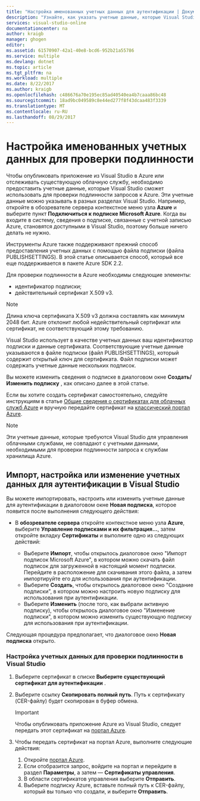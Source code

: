 ```yaml
---
title: "Настройка именованных учетных данных для аутентификации | Документация Майкрософт"
description: "Узнайте, как указать учетные данные, которые Visual Studio сможет использовать для проверки подлинности запросов к Azure, чтобы опубликовать приложение из Visual Studio в Azure или отслеживать существующую облачную службу. "
services: visual-studio-online
documentationcenter: na
author: kraigb
manager: ghogen
editor: 
ms.assetid: 61570907-42a1-40e8-bcd6-952b21a55786
ms.service: multiple
ms.devlang: dotnet
ms.topic: article
ms.tgt_pltfrm: na
ms.workload: multiple
ms.date: 8/22/2017
ms.author: kraigb
ms.openlocfilehash: c486676a70e195ec85ad40540ea4b7caaa86bc48
ms.sourcegitcommit: 18ad9bc049589c8e44ed277f8f43dcaa483f3339
ms.translationtype: MT
ms.contentlocale: ru-RU
ms.lasthandoff: 08/29/2017
---
```

# <a name="setting-up-named-authentication-credentials"></a>Настройка именованных учетных данных для проверки подлинности
Чтобы опубликовать приложение из Visual Studio в Azure или отслеживать существующую облачную службу, необходимо предоставить учетные данные, которые Visual Studio сможет использовать для проверки подлинности запросов к Azure. Эти учетные данные можно указывать в разных разделах Visual Studio. Например, откройте в обозревателе сервера контекстное меню узла **Azure** и выберите пункт **Подключиться к подписке Microsoft Azure**. Когда вы входите в систему, сведения о подписке, связанные с учетной записью Azure, становятся доступными в Visual Studio, поэтому больше ничего делать не нужно.

Инструменты Azure также поддерживают прежний способ предоставления учетных данных с помощью файла подписки (файла PUBLISHSETTINGS). В этой статье описывается способ, который все еще поддерживается в пакете Azure SDK 2.2.

Для проверки подлинности в Azure необходимы следующие элементы:

* идентификатор подписки;
* действительный сертификат X.509 v3.

> [!NOTE]
> Длина ключа сертификата X.509 v3 должна составлять как минимум 2048 бит. Azure отклонит любой недействительный сертификат или сертификат, не соответствующий этому требованию.
>
>

Visual Studio использует в качестве учетных данных ваш идентификатор подписки и данные сертификата. Соответствующие учетные данные указываются в файле подписки (файл PUBLISHSETTINGS), который содержит открытый ключ для сертификата. Файл подписки может содержать учетные данные нескольких подписок.

Вы можете изменить сведения о подписке в диалоговом окне **Создать/Изменить подписку** , как описано далее в этой статье.

Если вы хотите создать сертификат самостоятельно, следуйте инструкциям в статье [Общие сведения о сертификатах для облачных служб Azure](https://msdn.microsoft.com/library/windowsazure/gg551722.aspx) и вручную передайте сертификат на [классический портал Azure](http://go.microsoft.com/fwlink/?LinkID=213885).

> [!NOTE]
> Эти учетные данные, которые требуются Visual Studio для управления облачными службами, не совпадают с учетными данными, необходимыми для проверки подлинности запроса к службам хранилища Azure.
>
>

## <a name="import-set-up-or-edit-authentication-credentials-in-visual-studio"></a>Импорт, настройка или изменение учетных данных для аутентификации в Visual Studio
Вы можете импортировать, настроить или изменить учетные данные для аутентификации в диалоговом окне **Новая подписка**, которое появится после выполнения следующего действия:

* В **обозревателе сервера** откройте контекстное меню узла **Azure**, выберите **Управление подписками и их фильтрация...**, затем откройте вкладку **Сертификаты** и выполните одно из следующих действий:

    * Выберите **Импорт**, чтобы открылось диалоговое окно "Импорт подписок Microsoft Azure", в котором можно скачать файл подписок для загруженной в настоящий момент подписки. Перейдите в расположение для скачивания этого файла, а затем импортируйте его для использования при аутентификации.
    * Выберите **Создать**, чтобы открылось диалоговое окно "Создание подписки", в котором можно настроить новую подписку для использования при аутентификации.
    * Выберите **Изменить** (после того, как выбрали активную подписку), чтобы открылось диалоговое окно "Изменение подписки", в котором можно изменить существующую подписку для использования при аутентификации. 

Следующая процедура предполагает, что диалоговое окно **Новая подписка** открыто.

### <a name="to-set-up-authentication-credentials-in-visual-studio"></a>Настройка учетных данных для проверки подлинности в Visual Studio
1. Выберите сертификат в списке **Выберите существующий сертификат для аутентификации** .
2. Выберите ссылку **Скопировать полный путь**. Путь к сертификату (CER-файлу) будет скопирован в буфер обмена.

   > [!IMPORTANT]
   > Чтобы опубликовать приложение Azure из Visual Studio, следует передать этот сертификат на [портал Azure](http://go.microsoft.com/fwlink/p/?LinkID=525040).
   >
   >
3. Чтобы передать сертификат на портал Azure, выполните следующие действия:

   1. Откройте [портал Azure](http://go.microsoft.com/fwlink/p/?LinkID=525040).
   2. Если отобразится запрос, войдите на портал и перейдите в раздел **Параметры**, а затем — **Сертификаты управления**.
   3. В области сертификатов управления выберите **Отправить**.
   4. Выберите подписку Azure, вставьте полный путь к CER-файлу, который вы только что создали, и выберите **Отправить**.
